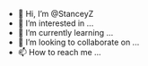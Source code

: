 - 👋 Hi, I’m @StanceyZ
- 👀 I’m interested in ...
- 🌱 I’m currently learning ...
- 💞️ I’m looking to collaborate on ...
- 📫 How to reach me ...

<!---
StanceyZ/StanceyZ is a ✨ special ✨ repository because its `README.md` (this file) appears on your GitHub profile.
You can click the Preview link to take a look at your changes.
--->
